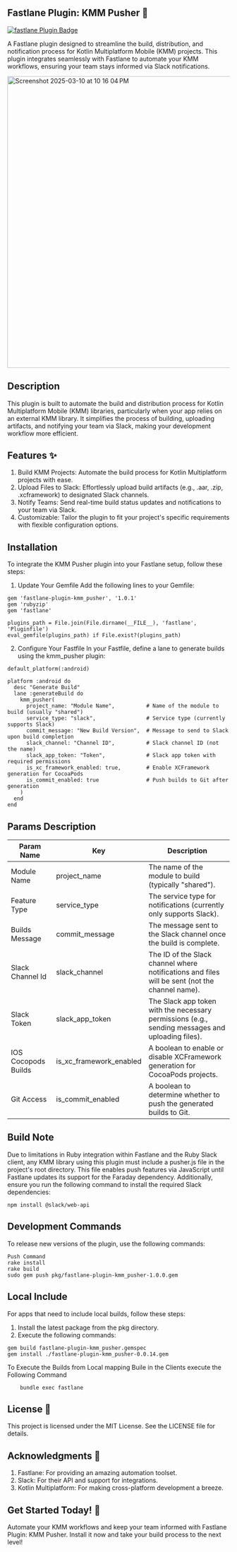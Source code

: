 ## Fastlane Plugin: KMM Pusher 🚀

[![fastlane Plugin Badge](https://rawcdn.githack.com/fastlane/fastlane/master/fastlane/assets/plugin-badge.svg)](https://rubygems.org/gems/fastlane-plugin-kmm_pusher)

A Fastlane plugin designed to streamline the build, distribution, and notification process for Kotlin Multiplatform Mobile (KMM) projects. This plugin integrates seamlessly with Fastlane to automate your KMM workflows, ensuring your team stays informed via Slack notifications.

<img width="661" alt="Screenshot 2025-03-10 at 10 16 04 PM" src="https://github.com/user-attachments/assets/2523eeda-185a-4a16-be76-ad86515c454e" />


## Description

This plugin is built to automate the build and distribution process for Kotlin Multiplatform Mobile (KMM) libraries, particularly when your app relies on an external KMM library. It simplifies the process of building, uploading artifacts, and notifying your team via Slack, making your development workflow more efficient.

## Features ✨
1. Build KMM Projects: Automate the build process for Kotlin Multiplatform projects with ease.
2. Upload Files to Slack: Effortlessly upload build artifacts (e.g., .aar, .zip, .xcframework) to designated Slack channels.
3. Notify Teams: Send real-time build status updates and notifications to your team via Slack.
4. Customizable: Tailor the plugin to fit your project's specific requirements with flexible configuration options.


## Installation

To integrate the KMM Pusher plugin into your Fastlane setup, follow these steps:

1. Update Your Gemfile
Add the following lines to your Gemfile:
```
gem 'fastlane-plugin-kmm_pusher', '1.0.1'
gem 'rubyzip'
gem 'fastlane'

plugins_path = File.join(File.dirname(__FILE__), 'fastlane', 'Pluginfile')
eval_gemfile(plugins_path) if File.exist?(plugins_path)
```

2. Configure Your Fastfile
In your Fastfile, define a lane to generate builds using the kmm_pusher plugin:

```
default_platform(:android)

platform :android do
  desc "Generate Build"
  lane :generateBuild do
    kmm_pusher(
      project_name: "Module Name",          # Name of the module to build (usually "shared")
      service_type: "slack",                # Service type (currently supports Slack)
      commit_message: "New Build Version",  # Message to send to Slack upon build completion
      slack_channel: "Channel ID",          # Slack channel ID (not the name)
      slack_app_token: "Token",             # Slack app token with required permissions
      is_xc_framework_enabled: true,        # Enable XCFramework generation for CocoaPods
      is_commit_enabled: true               # Push builds to Git after generation
    )
  end
end
```

## Params Description

| Param Name          | Key    | Description                                                                                             |
|---------------------|--------|---------------------------------------------------------------------------------------------------------|
| Module Name         | project_name | The name of the module to build (typically "shared").                                          |
| Feature Type        | service_type | The service type for notifications (currently only supports Slack).                                                     |
| Builds Message      | commit_message | The message sent to the Slack channel once the build is complete.                                          |
| Slack Channel Id    | slack_channel | The ID of the Slack channel where notifications and files will be sent (not the channel name).                                |
| Slack Token         | slack_app_token | The Slack app token with the necessary permissions (e.g., sending messages and uploading files). |
| IOS Cocopods Builds | is_xc_framework_enabled | A boolean to enable or disable XCFramework generation for CocoaPods projects.                                             |                                             |
| Git Access          | is_commit_enabled | A boolean to determine whether to push the generated builds to Git. |                                                    |                                             |

## Build Note

Due to limitations in Ruby integration within Fastlane and the Ruby Slack client, any KMM library using this plugin must include a pusher.js file in the project's root directory. This file enables push features via JavaScript until Fastlane updates its support for the Faraday dependency. Additionally, ensure you run the following command to install the required Slack dependencies:

```
npm install @slack/web-api
```

## Development Commands
To release new versions of the plugin, use the following commands:

```
Push Command
rake install
rake build
sudo gem push pkg/fastlane-plugin-kmm_pusher-1.0.0.gem
```

## Local Include
For apps that need to include local builds, follow these steps:

1. Install the latest package from the pkg directory.
2. Execute the following commands:

```
gem build fastlane-plugin-kmm_pusher.gemspec   
gem install ./fastlane-plugin-kmm_pusher-0.0.14.gem  
```

To Execute the Builds from Local mapping Buile in the Clients execute the Following Command
```
    bundle exec fastlane 
```

## License 📄
This project is licensed under the MIT License. See the LICENSE file for details.

## Acknowledgments 🙏

1. Fastlane: For providing an amazing automation toolset.
2. Slack: For their API and support for integrations.
3. Kotlin Multiplatform: For making cross-platform development a breeze.

## Get Started Today! 🚀
Automate your KMM workflows and keep your team informed with Fastlane Plugin: KMM Pusher. Install it now and take your build process to the next level!
